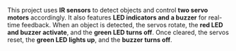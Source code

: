 This project uses **IR sensors** to detect objects and control **two servo motors** accordingly. It also features **LED indicators and a buzzer** for real-time feedback. When an object is detected, the servos rotate, the **red LED and buzzer activate**, and the **green LED turns off**. Once cleared, the servos reset, the **green LED lights up**, and the **buzzer turns off**.
